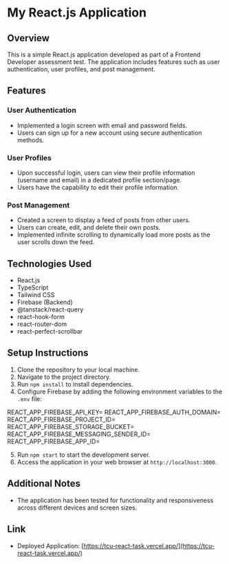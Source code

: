 # My React.js Application

## Overview

This is a simple React.js application developed as part of a Frontend Developer assessment test. The application includes features such as user authentication, user profiles, and post management.

## Features

### User Authentication

- Implemented a login screen with email and password fields.
- Users can sign up for a new account using secure authentication methods.

### User Profiles

- Upon successful login, users can view their profile information (username and email) in a dedicated profile section/page.
- Users have the capability to edit their profile information.

### Post Management

- Created a screen to display a feed of posts from other users.
- Users can create, edit, and delete their own posts.
- Implemented infinite scrolling to dynamically load more posts as the user scrolls down the feed.

## Technologies Used

- React.js
- TypeScript
- Tailwind CSS
- Firebase (Backend)
- @tanstack/react-query
- react-hook-form
- react-router-dom
- react-perfect-scrollbar

## Setup Instructions

1. Clone the repository to your local machine.
2. Navigate to the project directory.
3. Run `npm install` to install dependencies.
4. Configure Firebase by adding the following environment variables to the `.env` file:

REACT_APP_FIREBASE_API_KEY=<Your Firebase API Key>
REACT_APP_FIREBASE_AUTH_DOMAIN=<Your Firebase Auth Domain>
REACT_APP_FIREBASE_PROJECT_ID=<Your Firebase Project ID>
REACT_APP_FIREBASE_STORAGE_BUCKET=<Your Firebase Storage Bucket>
REACT_APP_FIREBASE_MESSAGING_SENDER_ID=<Your Firebase Messaging Sender ID>
REACT_APP_FIREBASE_APP_ID=<Your Firebase App ID>

5. Run `npm start` to start the development server.
6. Access the application in your web browser at `http://localhost:3000`.

## Additional Notes

- The application has been tested for functionality and responsiveness across different devices and screen sizes.

## Link

- Deployed Application: [https://tcu-react-task.vercel.app/](https://tcu-react-task.vercel.app/)





